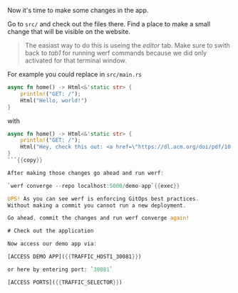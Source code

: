 Now it's time to make some changes in the app.

Go to `src/` and check out the files there.
Find a place to make a small change that will be visible on the website.

> The easiast way to do this is useing the *editor* tab. Make sure to swith back to *tab1* for running werf commands because we did only activated for that terminal window.

For example you could replace in `src/main.rs`
```rust
async fn home() -> Html<&'static str> {
    println!("GET: /");
    Html("Hello, world!")
}
```

with

```rust
async fn home() -> Html<&'static str> {
    println!("GET: /");
    Html("Hey, check this out: <a href=\"https://dl.acm.org/doi/pdf/10.1145/3534857\">Visit KTH.se!</a>")
}
```{{copy}}

After making those changes go ahead and run werf:

`werf converge --repo localhost:5000/demo-app`{{exec}}

UPS! As you can see werf is enforcing GitOps best practices.
Without making a commit you cannot run a new deployment.

Go ahead, commit the changes and run werf converge again!

# Check out the application

Now access our demo app via:

[ACCESS DEMO APP]({{TRAFFIC_HOST1_30081}})

or here by entering port: `30081`

[ACCESS PORTS]({{TRAFFIC_SELECTOR}})